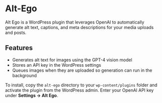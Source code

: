 # Alt-Ego

Alt Ego is a WordPress plugin that leverages OpenAI to automatically generate alt text, captions, and meta descriptions for your media uploads and posts.

## Features

- Generates alt text for images using the GPT-4 vision model
- Stores an API key in the WordPress settings
- Queues images when they are uploaded so generation can run in the background

To install, copy the `alt-ego` directory to your `wp-content/plugins` folder and activate the plugin from the WordPress admin. Enter your OpenAI API key under **Settings → Alt Ego**.
